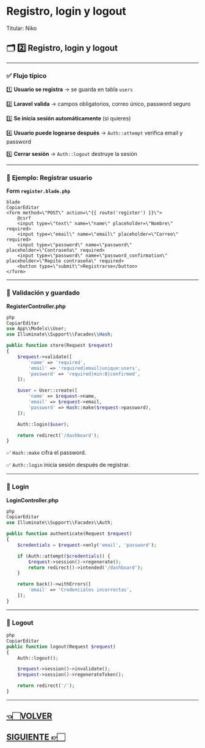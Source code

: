 # Registro, login y logout

Titular: Niko

## 🗂️ **2️⃣ Registro, login y logout**

---

### ✅ **Flujo típico**

1️⃣ **Usuario se registra** → se guarda en tabla `users`

2️⃣ **Laravel valida** → campos obligatorios, correo único, password seguro

3️⃣ **Se inicia sesión automáticamente** (si quieres)

4️⃣ **Usuario puede logearse después** → `Auth::attempt` verifica email y password

5️⃣ **Cerrar sesión** → `Auth::logout` destruye la sesión

---

### 📌 **Ejemplo: Registrar usuario**

**Form `register.blade.php`**

```
blade
CopiarEditar
<form method=\"POST\" action=\"{{ route('register') }}\">
    @csrf
    <input type=\"text\" name=\"name\" placeholder=\"Nombre\" required>
    <input type=\"email\" name=\"email\" placeholder=\"Correo\" required>
    <input type=\"password\" name=\"password\" placeholder=\"Contraseña\" required>
    <input type=\"password\" name=\"password_confirmation\" placeholder=\"Repite contraseña\" required>
    <button type=\"submit\">Registrarse</button>
</form>

```

---

### 📌 **Validación y guardado**

**RegisterController.php**

```php
php
CopiarEditar
use App\\Models\\User;
use Illuminate\\Support\\Facades\\Hash;

public function store(Request $request)
{
    $request->validate([
        'name' => 'required',
        'email' => 'required|email|unique:users',
        'password' => 'required|min:8|confirmed',
    ]);

    $user = User::create([
        'name' => $request->name,
        'email' => $request->email,
        'password' => Hash::make($request->password),
    ]);

    Auth::login($user);

    return redirect('/dashboard');
}

```

✅ `Hash::make` cifra el password.

✅ `Auth::login` inicia sesión después de registrar.

---

### 📌 **Login**

**LoginController.php**

```php
php
CopiarEditar
use Illuminate\\Support\\Facades\\Auth;

public function authenticate(Request $request)
{
    $credentials = $request->only('email', 'password');

    if (Auth::attempt($credentials)) {
        $request->session()->regenerate();
        return redirect()->intended('/dashboard');
    }

    return back()->withErrors([
        'email' => 'Credenciales incorrectas',
    ]);
}

```

---

### 📌 **Logout**

```php
php
CopiarEditar
public function logout(Request $request)
{
    Auth::logout();

    $request->session()->invalidate();
    $request->session()->regenerateToken();

    return redirect('/');
}

```

---

## [👈🏻VOLVER](Breeze%20y%20Auth%20básica.md)

## [SIGUIENTE 👉🏻](Roles%20y%20middlewares.md)